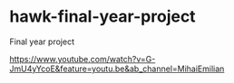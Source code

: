 # hawk-final-year-project
Final year project

https://www.youtube.com/watch?v=G-JmU4yYcoE&feature=youtu.be&ab_channel=MihaiEmilian
